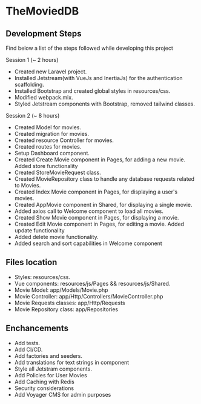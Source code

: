 # TheMoviedDB

## Development Steps

Find below a list of the steps followed while developing this project

Session 1 (~ 2 hours)

-   Created new Laravel project.
-   Installed Jetstream(with VueJs and InertiaJs) for the authentication scaffolding.
-   Installed Bootstrap and created global styles in resources/css.
-   Modified webpack.mix.
-   Styled Jetstream components with Bootstrap, removed tailwind classes.

Session 2 (~ 8 hours)

-   Created Model for movies.
-   Created migration for movies.
-   Created resource Controller for movies.
-   Created routes for movies.
-   Setup Dashboard component.
-   Created Create Movie component in Pages, for adding a new movie. Added store functionality
-   Created StoreMovieRequest class.
-   Created MovieRepository class to handle any database requests related to Movies.
-   Created Index Movie component in Pages, for displaying a user's movies.
-   Created AppMovie component in Shared, for displaying a single movie.
-   Added axios call to Welcome component to load all movies.
-   Created Show Movie component in Pages, for displaying a movie.
-   Created Edit Movie component in Pages, for editing a movie. Added update functionality
-   Added delete movie functionality.
-   Added search and sort capabilities in Welcome component

## Files location

-   Styles: resources/css.
-   Vue components: resources/js/Pages && resources/js/Shared.
-   Movie Model: app/Models/Movie.php
-   Movie Controller: app/Http/Controllers/MovieController.php
-   Movie Requests classes: app/Http/Requests
-   Movie Repository class: app/Repositories

## Enchancements

-   Add tests.
-   Add CI/CD.
-   Add factories and seeders.
-   Add translations for text strings in component
-   Style all Jetstram components.
-   Add Policies for User Movies
-   Add Caching with Redis
-   Security considerations
-   Add Voyager CMS for admin purposes
